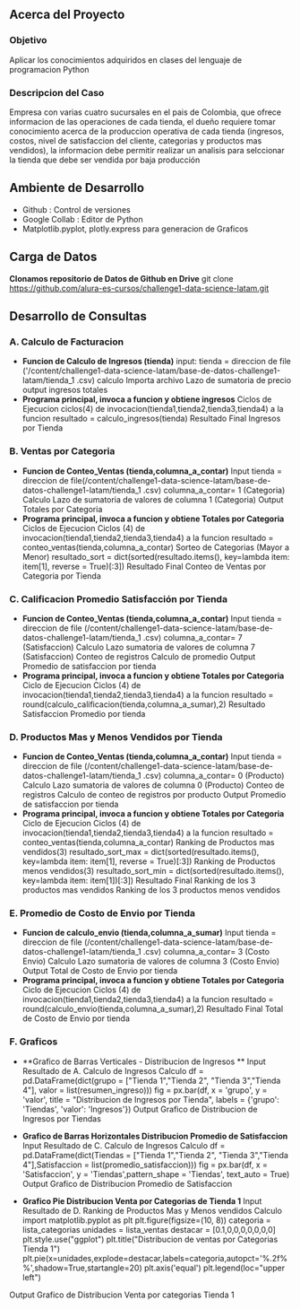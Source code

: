 ## Acerca del Proyecto
### Objetivo
<p>Aplicar los conocimientos adquiridos en clases del lenguaje de programacion Python </p>

### Descripcion del Caso
<p>
Empresa con varias cuatro sucursales en el pais de Colombia, que ofrece informacion de las operaciones de cada tienda, el dueño requiere tomar conocimiento acerca de la produccion operativa de cada tienda (ingresos, costos, nivel de satisfaccion del cliente, categorias y productos mas vendidos), la informacion debe permitir realizar un analisis para selccionar la tienda que debe ser vendida por baja producción 
</p>

## Ambiente de Desarrollo
- Github : Control de versiones
- Google Collab : Editor de Python
- Matplotlib.pyplot, plotly.express  para generacion de Graficos

## Carga de Datos
**Clonamos repositorio de Datos de Github en Drive**
git clone https://github.com/alura-es-cursos/challenge1-data-science-latam.git

## Desarrollo de Consultas
### A. Calculo de Facturacion
- **Funcion de Calculo de Ingresos (tienda)**
	input: 
		tienda = direccion de file ('/content/challenge1-data-science-latam/base-de-datos-challenge1-latam/tienda_1 .csv)
	calculo
		Importa archivo
		Lazo de sumatoria de precio
	output
			ingresos totales
- **Programa principal, invoca a funcion y obtiene ingresos**
	Ciclos de Ejecucion
		ciclos(4) de invocacion(tienda1,tienda2,tienda3,tienda4) a la funcion
		resultado = calculo_ingresos(tienda)
	Resultado Final
		Ingresos por Tienda

### B. Ventas por Categoria
- **Funcion de Conteo_Ventas (tienda,columna_a_contar)**
	Input
		tienda = direccion de file(/content/challenge1-data-science-latam/base-de-datos-challenge1-latam/tienda_1 .csv)
		columna_a_contar= 1 (Categoria)
	Calculo
			Lazo de sumatoria de valores de columna 1 (Categoria)
	Output
		Totales por Categoria
- **Programa principal, invoca a funcion y obtiene Totales por Categoria**
	Ciclos de Ejecucion
		Ciclos (4) de invocacion(tienda1,tienda2,tienda3,tienda4) a la funcion
		resultado = conteo_ventas(tienda,columna_a_contar)
		Sorteo de Categorias (Mayor a Menor)
		resultado_sort = dict(sorted(resultado.items(), key=lambda item: item[1], reverse = True)[:3])
	Resultado Final
		Conteo de Ventas por Categoria por Tienda

### C. Calificacion Promedio Satisfacción  por Tienda
- **Funcion de Conteo_Ventas (tienda,columna_a_contar)**
	Input
		tienda = direccion de file (/content/challenge1-data-science-latam/base-de-datos-challenge1-latam/tienda_1 .csv)
		columna_a_contar= 7 (Satisfaccion)
	Calculo
			Lazo 
				sumatoria de valores de columna 7 (Satisfaccion)
				Conteo de registros
			Calculo de promedio
	Output
		Promedio de satisfaccion por tienda
- **Programa principal, invoca a funcion y obtiene Totales por Categoria**
	Ciclo de Ejecucion
		Ciclos (4) de invocacion(tienda1,tienda2,tienda3,tienda4) a la funcion
		resultado = round(calculo_calificacion(tienda,columna_a_sumar),2)
	Resultado
		Satisfaccion Promedio  por tienda

### D. Productos Mas y Menos Vendidos  por Tienda
- **Funcion de Conteo_Ventas (tienda,columna_a_contar)**
	Input
		tienda = direccion de file (/content/challenge1-data-science-latam/base-de-datos-challenge1-latam/tienda_1 .csv)
		columna_a_contar= 0 (Producto)
	Calculo
			Lazo 
				sumatoria de valores de columna 0 (Producto)
				Conteo de registros
			Calculo de conteo de registros por producto
	Output
		Promedio de satisfaccion por tienda
- **Programa principal, invoca a funcion y obtiene Totales por Categoria**
	Ciclo de Ejecucion
		Ciclos (4) de invocacion(tienda1,tienda2,tienda3,tienda4) a la funcion
		resultado = conteo_ventas(tienda,columna_a_contar)
		Ranking de Productos mas vendidos(3)
			resultado_sort_max = dict(sorted(resultado.items(), key=lambda item: item[1], reverse = True)[:3])
		Ranking de Productos menos vendidos(3)
			resultado_sort_min = dict(sorted(resultado.items(), key=lambda item: item[1])[:3])
	Resultado Final
		Ranking de los 3 productos mas vendidos
		Ranking de los 3 productos menos vendidos

### E. Promedio de Costo de Envio  por Tienda
- **Funcion de calculo_envio (tienda,columna_a_sumar)**
	Input
		tienda = direccion de file (/content/challenge1-data-science-latam/base-de-datos-challenge1-latam/tienda_1 .csv)
		columna_a_contar= 3 (Costo Envio)
	Calculo
			Lazo 
				sumatoria de valores de columna 3 (Costo Envio)
	Output
		Total de Costo de Envio por tienda
- **Programa principal, invoca a funcion y obtiene Totales por Categoria**
	Ciclo de Ejecucion
		Ciclos (4) de invocacion(tienda1,tienda2,tienda3,tienda4) a la funcion
		resultado = round(calculo_envio(tienda,columna_a_sumar),2)
	Resultado Final
		Total de Costo de Envio por tienda

### F. Graficos
- **Grafico de Barras Verticales - Distribucion de  Ingresos **
	Input
		 Resultado de A. Calculo de Ingresos
	Calculo
		 df = pd.DataFrame(dict(grupo = ["Tienda 1","Tienda 2", "Tienda 3","Tienda 4"], valor = list(resumen_ingreso)))
		fig = px.bar(df, x = 'grupo', y = 'valor',
             title = "Distribucion de Ingresos por Tienda",
             labels = {'grupo': 'Tiendas', 'valor': 'Ingresos'})
	Output
		Grafico de Distribucion de Ingresos por Tiendas

- **Grafico de Barras Horizontales Distribucion Promedio de Satisfaccion**
	Input
		Resultado de C. Calculo de Ingresos
	Calculo
		df = pd.DataFrame(dict(Tiendas = ["Tienda 1","Tienda 2", "Tienda 3","Tienda 4"],Satisfaccion = list(promedio_satisfaccion)))
		fig = px.bar(df, x = 'Satisfaccion', y = 'Tiendas',pattern_shape = 'Tiendas', text_auto = True)
	Output
		Grafico de Distribucion Promedio de Satisfaccion

- **Grafico Pie  Distribucion Venta por Categorias de Tienda 1**
	Input
		Resultado de D. Ranking de Productos Mas y Menos vendidos
	Calculo
		import matplotlib.pyplot as plt
		plt.figure(figsize=(10, 8))
		categoria = lista_categorias
		unidades = lista_ventas
		destacar = [0.1,0,0,0,0,0,0,0]
		plt.style.use("ggplot")
		plt.title("Distribucion de ventas por Categorias Tienda 1")
		plt.pie(x=unidades,explode=destacar,labels=categoria,autopct='%.2f%%',shadow=True,startangle=20)
		plt.axis('equal')
		plt.legend(loc="upper left")

Output
		Grafico de Distribucion Venta por categorias Tienda 1
